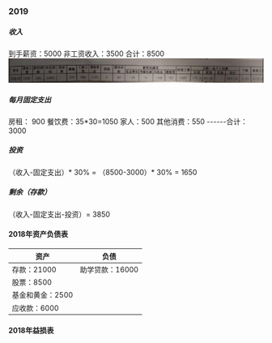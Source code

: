 ### 2019
##### 收入
到手薪资：5000
非工资收入：3500
合计：8500
![](/assets/747A6F95-8082-4C03-969C-EA23DA73AF4A.png)

##### 每月固定支出

房租： 900
餐饮费：35*30=1050
家人：500
其他消费：550
------合计：3000

##### 投资
（收入-固定支出）* 30% = （8500-3000）* 30% = 1650

##### 剩余（存款）
（收入-固定支出-投资）= 3850


#### 2018年资产负债表
| 资产 | 负债 | 
|-- | -- |
| 存款：21000 | 助学贷款：16000 |
| 股票：8500 | 
| 基金和黄金：2500 |
| 应收款：6000 |

#### 2018年益损表



